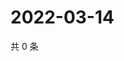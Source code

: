 # 2022-03-14

共 0 条

<!-- BEGIN WEIBO -->
<!-- 最后更新时间 Mon Mar 14 2022 10:03:43 GMT+0800 (China Standard Time) -->

<!-- END WEIBO -->
